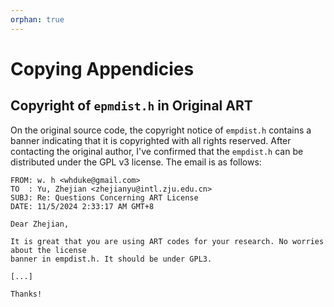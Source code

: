 ```yaml
---
orphan: true
---
```

# Copying Appendicies

## Copyright of `epmdist.h` in Original ART

On the original source code, the copyright notice of `empdist.h` contains a banner indicating that it is copyrighted with all rights reserved. After contacting the original author, I've confirmed that the `empdist.h` can be distributed under the GPL v3 license. The email is as follows:

```text
FROM: w. h <whduke@gmail.com>
TO  : Yu, Zhejian <zhejianyu@intl.zju.edu.cn>
SUBJ: Re: Questions Concerning ART License
DATE: 11/5/2024 2:33:17 AM GMT+8

Dear Zhejian,

It is great that you are using ART codes for your research. No worries about the license
banner in empdist.h. It should be under GPL3.

[...]

Thanks!
```
